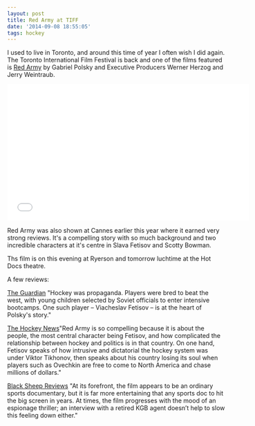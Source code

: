 ```yaml
---
layout: post
title: Red Army at TIFF
date: '2014-09-08 18:55:05'
tags: hockey
---
```


I used to live in Toronto, and around this time of year I often wish I did again.  The Toronto International Film Festival is back and one of the films featured is [Red Army](http://www.tiff.net/festivals/thefestival/programmes/tiff-docs/red-army) by Gabriel Polsky and Executive Producers Werner Herzog and Jerry Weintraub. 

<iframe width="560" height="315" src="//www.youtube.com/embed/kZxiPwGjqAE" frameborder="0" allowfullscreen></iframe>

Red Army was also shown at Cannes earlier this year where it earned very strong reviews.  It's a compelling story with so much background and two incredible characters at it's centre in Slava Fetisov and Scotty Bowman.

Ths film is on this evening at Ryerson and tomorrow luchtime at the Hot Docs theatre.

A few reviews:

[The Guardian](http://www.theguardian.com/film/2014/may/16/red-army-cannes-review-soviet-union-ice-hockey)
"Hockey was propaganda. Players were bred to beat the west, with young children selected by Soviet officials to enter intensive bootcamps. One such player – Viacheslav Fetisov – is at the heart of Polsky's story."
    
[The Hockey News](http://www.thehockeynews.com/blog/red-army-documentary-a-compelling-and-riveting-film/)"Red Army is so compelling because it is about the people, the most central character being Fetisov, and how complicated the relationship between hockey and politics is in that country. On one hand, Fetisov speaks of how intrusive and dictatorial the hockey system was under Viktor Tikhonov, then speaks about his country losing its soul when players such as Ovechkin are free to come to North America and chase millions of dollars."
    
[Black Sheep Reviews](http://blacksheepreviews.com/red-army-review/)
"At its forefront, the film appears to be an ordinary sports documentary, but it is far more entertaining that any sports doc to hit the big screen in years. At times, the film progresses with the mood of an espionage thriller; an interview with a retired KGB agent doesn’t help to slow this feeling down either."
    




